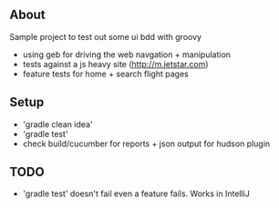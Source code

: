 About
-------
Sample project to test out some ui bdd with groovy
 - using geb for driving the web navgation + manipulation
 - tests against a js heavy site (http://m.jetstar.com)
 - feature tests for home + search flight pages

Setup
-------
 - 'gradle clean idea'
 - 'gradle test'
 - check build/cucumber for reports + json output for hudson plugin

TODO
-------
* 'gradle test' doesn't fail even a feature fails. Works in IntelliJ
